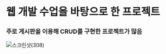 # 웹 개발 수업을 바탕으로 한 프로젝트

### 주로 게시판을 이용해 CRUD를 구현한 프로젝트가 많음

![스크린샷(308)](https://user-images.githubusercontent.com/89245505/131594955-a0e7e71d-1d77-496f-afc3-c504dadb03ce.png)
